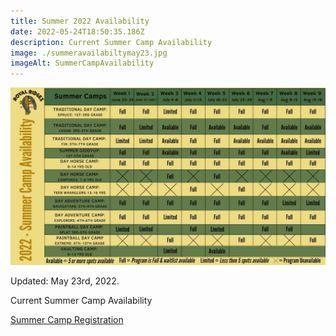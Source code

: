 ```yaml
---
title: Summer 2022 Availability
date: 2022-05-24T18:50:35.186Z
description: Current Summer Camp Availability
image: ./summeravailabiltymay23.jpg
imageAlt: SummerCampAvailability
---
```

![SummerCampAvailability](summeravailabiltymay23.jpg "SummerCampAvailability")

Updated: May 23rd, 2022.

Current Summer Camp Availability 

<div className='text-center mt-4'>
    <a 
        href='https://www.ultracamp.com/clientlogin.aspx?idCamp=1145&campCode=151'
        className='text-green-200 hover:text-indigo-400 hover:underline font-cursive text-2xl'
        target='_blank' 
        rel='noopener noreferrer'
    >Summer Camp Registration</a>
</div>